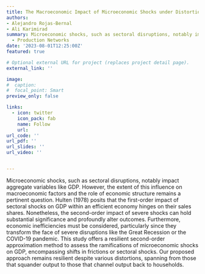 ```yaml
---
title: The Macroeconomic Impact of Microeconomic Shocks under Distortions
authors:
- Alejandro Rojas-Bernal
- Ali Karimirad
summary: Microeconomic shocks, such as sectoral disruptions, notably impact aggregate variables like GDP. However, the extent of this influence on macroeconomic factors and the role of economic structure remains a pertinent question. Hulten (1978) posits that the first-order impact of sectoral shocks on GDP within an efficient economy hinges on their sales shares. Nonetheless, the second-order impact of severe shocks can hold substantial significance and profoundly alter outcomes. Furthermore, economic inefficiencies must be considered, particularly since they transform the face of severe disruptions like the Great Recession or the COVID-19 pandemic. This study offers a resilient second-order approximation method to assess the ramifications of microeconomic shocks on GDP, encompassing shifts in frictions or sectoral shocks. Our proposed approach remains resilient despite various distortions, spanning from those that squander output to those that channel output back to households.
  - Production Networks
date: '2023-08-01T12:25:00Z'
featured: true

# Optional external URL for project (replaces project detail page).
external_link: ''

image:
#  caption: 
#  focal_point: Smart
preview_only: false

links:
  - icon: twitter
    icon_pack: fab
    name: Follow
    url: 
url_code: ''
url_pdf: ''
url_slides: ''
url_video: ''


---
```


Microeconomic shocks, such as sectoral disruptions, notably impact aggregate variables like GDP. However, the extent of this influence on macroeconomic factors and the role of economic structure remains a pertinent question. Hulten (1978) posits that the first-order impact of sectoral shocks on GDP within an efficient economy hinges on their sales shares. Nonetheless, the second-order impact of severe shocks can hold substantial significance and profoundly alter outcomes. Furthermore, economic inefficiencies must be considered, particularly since they transform the face of severe disruptions like the Great Recession or the COVID-19 pandemic. This study offers a resilient second-order approximation method to assess the ramifications of microeconomic shocks on GDP, encompassing shifts in frictions or sectoral shocks. Our proposed approach remains resilient despite various distortions, spanning from those that squander output to those that channel output back to households.
